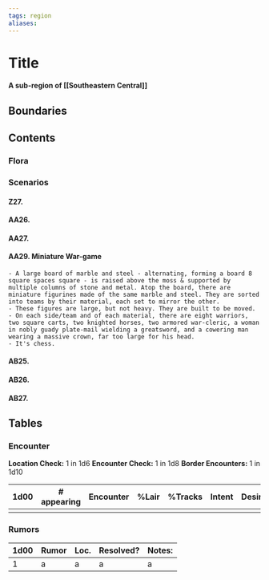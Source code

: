 ```yaml
---
tags: region
aliases:
---
```

# Title
#### A sub-region of [[Southeastern Central]]
## Boundaries
## Contents
### Flora
### Scenarios
#### Z27.
#### AA26.
#### AA27.
#### AA29. Miniature War-game
	- A large board of marble and steel - alternating, forming a board 8 square spaces square - is raised above the moss & supported by multiple columns of stone and metal. Atop the board, there are miniature figurines made of the same marble and steel. They are sorted into teams by their material, each set to mirror the other.
	- These figures are large, but not heavy. They are built to be moved.
	- On each side/team and of each material, there are eight warriors, two square carts, two knighted horses, two armored war-cleric, a woman in nobly guady plate-mail wielding a greatsword, and a cowering man wearing a massive crown, far too large for his head.
	- It's chess.
#### AB25.
#### AB26.
#### AB27.

## Tables
### Encounter
**Location Check:** 1 in 1d6
**Encounter Check:** 1 in 1d8
**Border Encounters:** 1 in 1d10


| 1d00 | # appearing | Encounter | %Lair | %Tracks | Intent | Desire |
| ---- | ----------- | --------- | ----- | ------- | ------ | ------ |
|      |             |           |       |         |        |        |

### Rumors
| 1d00 | Rumor | Loc. | Resolved? | Notes: |
|------|-------|------|-----------|--------|
| 1    | a     | a    | a         | a      |